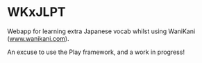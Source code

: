 # WKxJLPT
Webapp for learning extra Japanese vocab whilst using WaniKani (www.wanikani.com).

An excuse to use the Play framework, and a work in progress!
